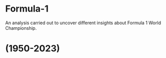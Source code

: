 # Formula-1
An analysis carried out to uncover different insights about Formula 1 World Championship.
# (1950-2023)

